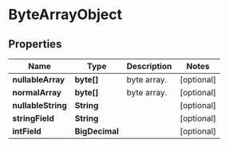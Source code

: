 

# ByteArrayObject


## Properties

| Name | Type | Description | Notes |
|------------ | ------------- | ------------- | -------------|
|**nullableArray** | **byte[]** | byte array. |  [optional] |
|**normalArray** | **byte[]** | byte array. |  [optional] |
|**nullableString** | **String** |  |  [optional] |
|**stringField** | **String** |  |  [optional] |
|**intField** | **BigDecimal** |  |  [optional] |



